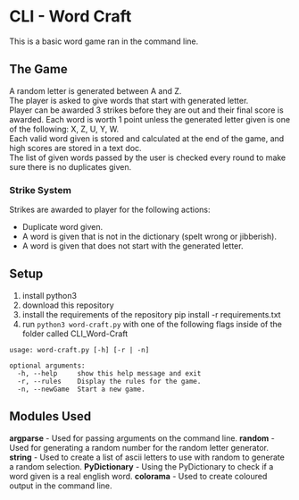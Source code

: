 # CLI - Word Craft

This is a basic word game ran in the command line.

## The Game
A random letter is generated between A and Z.<br>
The player is asked to give words that start with generated letter.<br>
Player can be awarded 3 strikes before they are out and their final score is awarded. Each word is worth 1 point unless 
the generated letter given is one of the following: X, Z, U, Y, W.<br>
Each valid word given is stored and calculated at the end of the game, and high scores are stored in a text doc.<br>
The list of given words passed by the user is checked every round to make sure there is no duplicates given.<br>
### Strike System
Strikes are awarded to player for the following actions:
* Duplicate word given.
* A word is given that is not in the dictionary (spelt wrong or jibberish).
* A word is given that does not start with the generated letter.

## Setup
1. install python3
2. download this repository
3. install the requirements of the repository pip install -r requirements.txt
4. run `python3 word-craft.py` with one of the following flags inside of the folder called CLI_Word-Craft
```
usage: word-craft.py [-h] [-r | -n]

optional arguments:
  -h, --help     show this help message and exit
  -r, --rules    Display the rules for the game.
  -n, --newGame  Start a new game.
```


## Modules Used
**argparse** - Used for passing arguments on the command line.
**random** - Used for generating a random number for the random letter generator.
**string** - Used to create a list of ascii letters to use with random to generate a random selection.
**PyDictionary** - Using the PyDictionary to check if a word given is a real english word.
**colorama** - Used to create coloured output in the command line.
